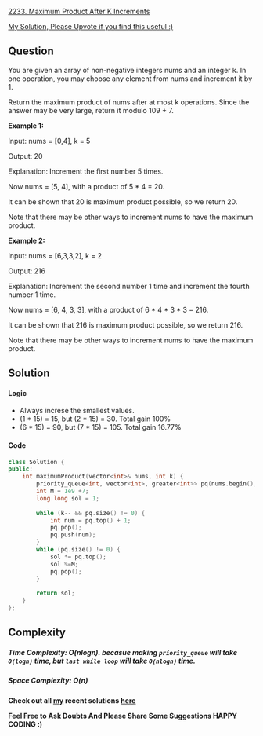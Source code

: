 [2233. Maximum Product After K Increments](https://leetcode.com/problems/maximum-product-after-k-increments/)

[My Solution, Please Upvote if you find this useful :)](https://leetcode.com/problems/maximum-product-after-k-increments/discuss/1932303/oror-Easy-Code-oror-Logic-oror-Priority-Queue-oror-Complexity-Analysis-oror-C%2B%2B)

## **Question**

You are given an array of non-negative integers nums and an integer k. In one operation, you may choose any element from nums and increment it by 1.

Return the maximum product of nums after at most k operations. Since the answer may be very large, return it modulo 109 + 7.

 

__Example 1:__

Input: nums = [0,4], k = 5

Output: 20

Explanation: Increment the first number 5 times.

Now nums = [5, 4], with a product of 5 * 4 = 20.

It can be shown that 20 is maximum product possible, so we return 20.

Note that there may be other ways to increment nums to have the maximum product.

__Example 2:__

Input: nums = [6,3,3,2], k = 2

Output: 216

Explanation: Increment the second number 1 time and increment the fourth number 1 time.

Now nums = [6, 4, 3, 3], with a product of 6 * 4 * 3 * 3 = 216.

It can be shown that 216 is maximum product possible, so we return 216.

Note that there may be other ways to increment nums to have the maximum product.

## **Solution**


#### **Logic**
* Always increse the smallest values.
* (1 * 15) = 15, but (2 * 15) = 30. Total gain 100%
* (6 * 15) = 90, but (7 * 15) = 105. Total gain 16.77%

#### **Code** 
```cpp
class Solution {
public:
    int maximumProduct(vector<int>& nums, int k) {
        priority_queue<int, vector<int>, greater<int>> pq(nums.begin(), nums.end());
        int M = 1e9 +7;
        long long sol = 1;
        
        while (k-- && pq.size() != 0) {
            int num = pq.top() + 1;
            pq.pop();
            pq.push(num);
        }
        while (pq.size() != 0) {
            sol *= pq.top();
            sol %=M;
            pq.pop();
        }
        
        return sol;
    }
};
```

## **Complexity**

##### Time Complexity:  O(nlogn). becasue making ```priority_queue``` will take ```O(logn)``` time, but ```last while loop``` will take ```O(nlogn)``` time.
##### Space Complexity: O(n)

 __Check out all [my](https://leetcode.com/siddp6/) recent solutions [here](https://github.com/sidd6p/LeetCode)__

 
 __Feel Free to Ask Doubts
And Please Share Some Suggestions
HAPPY CODING :)__


